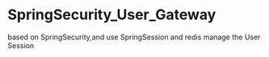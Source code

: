 # SpringSecurity_User_Gateway
based on SpringSecurity,and use SpringSession and redis manage the User Session
